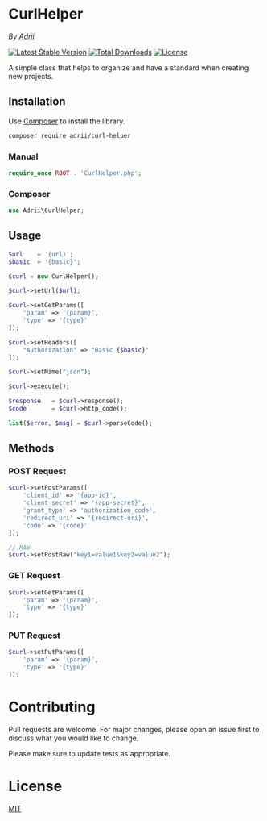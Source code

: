 # CurlHelper

*By [Adrii](https://github.com/AdrianVillamayor)*

[![Latest Stable Version](http://img.shields.io/packagist/v/adrii/curl-helper.svg)](https://packagist.org/packages/adrii/curl-helper)
[![Total Downloads](http://img.shields.io/packagist/dt/adrii/curl-helper.svg)](https://packagist.org/packages/adrii/curl-helper)
[![License](http://img.shields.io/packagist/l/adrii/curl-helper.svg)](https://packagist.org/packages/adrii/curl-helper)

A simple class that helps to organize and have a standard when creating new projects.

## Installation

Use [Composer](https://getcomposer.org/) to install the library.

```bash
composer require adrii/curl-helper
```


### Manual

```php
require_once ROOT . 'CurlHelper.php';
```

### Composer
```php
use Adrii\CurlHelper;
```


## Usage

```php
$url    = '{url}';
$basic  = '{basic}';

$curl = new CurlHelper();

$curl->setUrl($url);

$curl->setGetParams([
    'param' => '{param}',
    'type' => '{type}'
]);

$curl->setHeaders([
    "Authorization" => "Basic {$basic}"
]);

$curl->setMime("json");

$curl->execute();

$response   = $curl->response();
$code       = $curl->http_code();

list($error, $msg) = $curl->parseCode();

```

## Methods

### POST Request

```php
$curl->setPostParams([
    'client_id' => '{app-id}',
    'client_secret' => '{app-secret}',
    'grant_type' => 'authorization_code',
    'redirect_uri' => '{redirect-uri}',
    'code' => '{code}'
]);
```

```php
// RAW
$curl->setPostRaw("key1=value1&key2=value2");
```

### GET Request

```php
$curl->setGetParams([
    'param' => '{param}',
    'type' => '{type}'
]);
```

### PUT Request


```php
$curl->setPutParams([
    'param' => '{param}',
    'type' => '{type}'
]);
```

# Contributing
Pull requests are welcome. For major changes, please open an issue first to discuss what you would like to change.

Please make sure to update tests as appropriate.

# License
[MIT](https://github.com/AdrianVillamayor/CurlHelper/blob/master/LICENSE)
